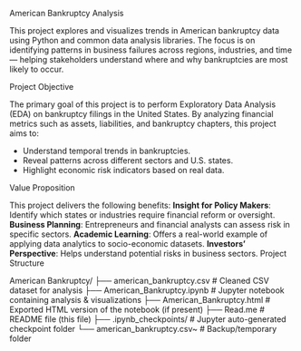 American Bankruptcy Analysis

This project explores and visualizes trends in American bankruptcy data using Python and common data analysis libraries. The focus is on identifying patterns in business failures across regions, industries, and time — helping stakeholders understand where and why bankruptcies are most likely to occur.

Project Objective

The primary goal of this project is to perform Exploratory Data Analysis (EDA) on bankruptcy filings in the United States. By analyzing financial metrics such as assets, liabilities, and bankruptcy chapters, this project aims to:

- Understand temporal trends in bankruptcies.
- Reveal patterns across different sectors and U.S. states.
- Highlight economic risk indicators based on real data.

Value Proposition

This project delivers the following benefits:
**Insight for Policy Makers**: Identify which states or industries require financial reform or oversight.
**Business Planning**: Entrepreneurs and financial analysts can assess risk in specific sectors.
**Academic Learning**: Offers a real-world example of applying data analytics to socio-economic datasets.
**Investors’ Perspective**: Helps understand potential risks in business sectors.
Project Structure

American Bankruptcy/
├── american_bankruptcy.csv         # Cleaned CSV dataset for analysis
├── American_Bankruptcy.ipynb       # Jupyter notebook containing analysis & visualizations
├── American_Bankruptcy.html        # Exported HTML version of the notebook (if present)
├── Read.me                         # README file (this file)
├── .ipynb_checkpoints/             # Jupyter auto-generated checkpoint folder
└── american_bankruptcy.csv~        # Backup/temporary folder
